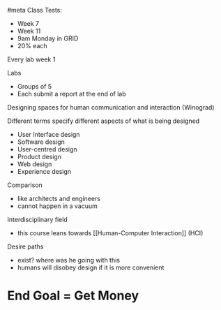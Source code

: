#meta 
Class Tests:
- Week 7
- Week 11
-  9am Monday in GRID
- 20% each

Every lab week 1 

Labs
- Groups of 5
- Each submit a report at the end of lab

Designing spaces for human communication and interaction (Winograd)

Different terms specify different aspects of what is being designed
- User Interface design
- Software design
- User-centred design
- Product design
- Web design
- Experience design

Comparison 
- like architects and engineers
- cannot happen in a vacuum

Interdisciplinary field
- this course leans towards [[Human-Computer Interaction]] (HCI)

Desire paths
- exist? where was he going with this
- humans will disobey design if it is more convenient

# End Goal = Get Money
